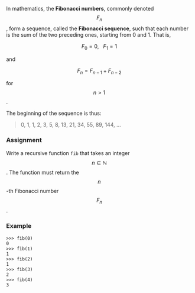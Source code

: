 In mathematics, the **Fibonacci numbers**, commonly denoted $$F_n$$, form a sequence, called the **Fibonacci sequence**, such that each number is the sum of the two preceding ones, starting from 0 and 1. That is,

$$F_0 = 0,\ \ \ F_1 = 1$$

and

$$F_n = F_{n-1} + F_{n-2}$$

for $$n > 1$$.

The beginning of the sequence is thus:

> 0, 1, 1, 2, 3, 5, 8, 13, 21, 34, 55, 89, 144, …

### Assignment

Write a recursive function `fib` that takes an integer $$n \in \mathbb{N}$$ . The function must return the $$n$$-th Fibonacci number $$F_n$$.

### Example

```console?lang=python&prompt=>>>
>>> fib(0)
0
>>> fib(1)
1
>>> fib(2)
1
>>> fib(3)
2
>>> fib(4)
3
```
